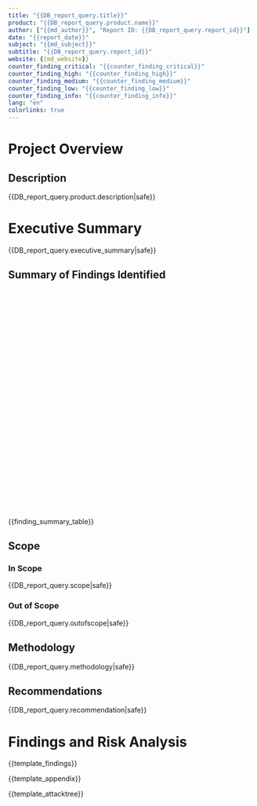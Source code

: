 ```yaml
---
title: "{{DB_report_query.title}}"
product: "{{DB_report_query.product.name}}"
author: ["{{md_author}}", "Report ID: {{DB_report_query.report_id}}"]
date: "{{report_date}}"
subject: "{{md_subject}}"
subtitle: "{{DB_report_query.report_id}}"
website: {{md_website}}
counter_finding_critical: "{{counter_finding_critical}}"
counter_finding_high: "{{counter_finding_high}}"
counter_finding_medium: "{{counter_finding_medium}}"
counter_finding_low: "{{counter_finding_low}}"
counter_finding_info: "{{counter_finding_info}}"
lang: "en"
colorlinks: true
---
```


# Project Overview

## Description

{{DB_report_query.product.description|safe}}

# Executive Summary

{{DB_report_query.executive_summary|safe}}

## Summary of Findings Identified

<div class="chart">
<center>
  <div id="SeveritybarChartEcharts" style="width:80%; height:450px;"></div>
</center>
</div>

{{finding_summary_table}}

## Scope

### In Scope

{{DB_report_query.scope|safe}}

### Out of Scope

{{DB_report_query.outofscope|safe}}

## Methodology

{{DB_report_query.methodology|safe}}

## Recommendations

{{DB_report_query.recommendation|safe}}

# Findings and Risk Analysis

{{template_findings}}

{{template_appendix}}

{{template_attacktree}}